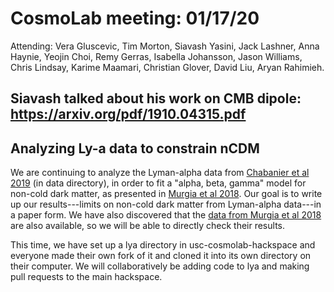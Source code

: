 # CosmoLab meeting: 01/17/20

Attending: Vera Gluscevic, Tim Morton, Siavash Yasini, Jack Lashner, Anna Haynie, Yeojin Choi, Remy Gerras, Isabella Johansson, Jason Williams, Chris Lindsay, Karime Maamari, Christian Glover, David Liu, Aryan Rahimieh. 

## Siavash talked about his work on CMB dipole: https://arxiv.org/pdf/1910.04315.pdf

## Analyzing Ly-a data to constrain nCDM

We are continuing to analyze the Lyman-alpha data from [Chabanier et al 2019](https://arxiv.org/pdf/1905.08103.pdf) (in data directory), in order to fit a "alpha, beta, gamma" model for non-cold dark matter, as presented in [Murgia et al 2018](https://arxiv.org/abs/1806.08371). Our goal is to write up our results---limits on non-cold dark matter from Lyman-alpha data---in a paper form. We have also discovered that the [data from Murgia et al 2018](http://adlibitum.oats.inaf.it/XQ100survey/Data.html) are also available, so we will be able to directly check their results.

This time, we have set up a lya directory in usc-cosmolab-hackspace and everyone made their own fork of it and cloned it into its own directory on their computer. We will collaboratively be adding code to lya and making pull requests to the main hackspace. 
